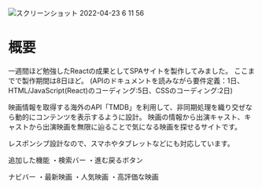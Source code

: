 

![スクリーンショット 2022-04-23 6 11 56](https://user-images.githubusercontent.com/96303806/164794400-6f6b3b7d-aedd-4871-9775-82df30566e6c.png)


<h1>概要</h1>

一週間ほど勉強したReactの成果としてSPAサイトを製作してみました。
ここまでで製作期間は8日ほど。
(APIのドキュメントを読みながら要件定義：1日、HTML/JavaScript(React)のコーディング:5日、CSSのコーディング:2日)

映画情報を取得する海外のAPI「TMDB」を利用して、非同期処理を織り交ぜなら動的にコンテンツを表示するように設計。
映画の情報から出演キャスト、キャストから出演映画を無限に辿ることで気になる映画を探せるサイトです。

レスポンシブ設計なので、スマホやタブレットなどにも対応しています。

追加した機能
・検索バー
・進む戻るボタン

ナビバー
・最新映画
・人気映画
・高評価な映画
